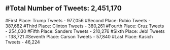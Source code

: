 #Total Number of Tweets: 2,451,170 
---
#First Place: Trump Tweets - 977,056
#Second Place: Rubio Tweets - 387,682
#Third Place: Clinton Tweets - 380,261
#Fourth Place: Cruz Tweets - 254,030
#Fifth Place: Sanders Tweets - 210,276
#Sixth Place: Jeb! Tweets - 138,721
#Seventh Place: Carson Tweets - 57,840
#Last Place: Kasich Tweets - 46,224

